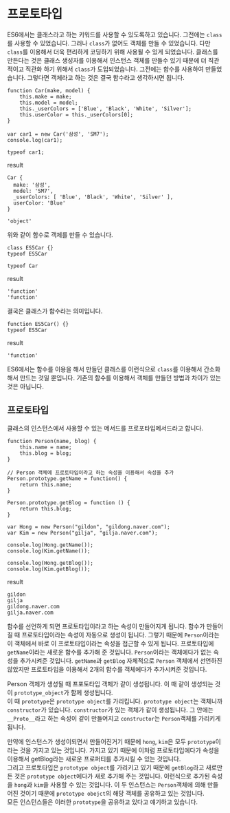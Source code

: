 # 프로토타입

ES6에서는 클래스라고 하는 키워드를 사용할 수 있도록하고 있습니다. 그전에는 `class`를 사용할 수 있었습니다. 그러나 `class`가 없어도 객체를 만들 수 있었습니다. 다만 `class`를 이용해서 더욱 편리하게 코딩하기 위해 사용될 수 있게 되었습니다. 클래스를 만든다는 것은 클래스 생성자를 이용해서 인스턴스 객체를 만들수 있기 때문에 더 직관적이고 직관화 하기 위해서 `class`가 도입되었습니다. 그전에는 함수를 사용하여 만들었습니다. 그렇다면 객체라고 하는 것은 결국 함수라고 생각하시면 됩니다. 

```
function Car(make, model) {
    this.make = make;
    this.model = model;
    this._userColors = ['Blue', 'Black', 'White', 'Silver'];
    this.userColor = this._userColors[0];
}

var car1 = new Car('삼성', 'SM7');
console.log(car1);

typeof car1;
```
result
```
Car {
  make: '삼성',
  model: 'SM7',
  _userColors: [ 'Blue', 'Black', 'White', 'Silver' ],
  userColor: 'Blue'
}

'object'
```
위와 같이 함수로 객체를 만들 수 있습니다. 

```
class ES5Car {}
typeof ES5Car

typeof Car
```

result

```
'function'
'function'
```
결국은 클래스가 함수라는 의미입니다.

```
function ES5Car() {}
typeof ES5Car
```
result

```
'function'
```

ES6에서는 함수를 이용을 해서 만들던 클래스를 이런식으로 `class`를 이용해서 간소화해서 만드는 것일 뿐입니다. 기존의 함수를 이용해서 객체를 만들던 방법과 차이가 있는 것은 아닙니다.      

## 프로토타입
클래스의 인스턴스에서 사용할 수 있는 메서드를 프로포타입메서드라고 합니다.

```
function Person(name, blog) {
    this.name = name;
    this.blog = blog;
}

// Person 객체에 프로토타입이라고 하는 속성을 이용해서 속성을 추가
Person.prototype.getName = function() {
    return this.name;
}

Person.prototype.getBlog = function () {
    return this.blog;
}

var Hong = new Person("gildon", "gildong.naver.com");
var Kim = new Person("gilja", "gilja.naver.com");

console.log(Hong.getName());
console.log(Kim.getName());

console.log(Hong.getBlog());
console.log(Kim.getBlog());
```

result

```
gildon
gilja
gildong.naver.com
gilja.naver.com
```
함수를 선언하게 되면 프로토타입이라고 하는 속성이 만들어지게 됩니다. 함수가 만들어질 때 프로토타입이라는 속성이 자동으로 생성이 됩니다. 그렇기 때문에 `Person`이라는 이 객체에서 바로 이 프로토타입이라는 속성을 접근할 수 있게 됩니다. 프로토타입에 `getName`이라는 새로운 함수를 추가해 준 것입니다. `Person`이라는 객체에다가 없는 속성을 추가시켜준 것입니다. `getName`과 `getBlog`
자체적으로 `Person` 객체에서 선언하진 않았지만 프로토타입을 이용해서 2개의 함수를 객체에다가 추가시켜준 것입니다.       

Person 객체가 생성될 때 프포토타입 객체가 같이 생성됩니다. 이 때 같이 생성되는 것이 `prototype_object`가 함께 생성됩니다.   
이 때 `prototype`은 `prototype object`를 가리킵니다. `prototype object`는 객체니까 `constructor`가 있습니다. `constructor`가 있는 객체가 같이 생성됩니다. 그 안에는 `__Proto__`라고 하는 속성이 같이 만들어지고 `constructor`는 `Person`객체를 가리키게 됩니다.   

만약에 인스턴스가 생성이되면서 만들어진거기 때문에 `hong`, `kim`은 모두 `prototype`이라는 것을 가지고 있는 것입니다. 가지고 있기 때문에 이처럼 프로토타입에다가 속성을 이용해서 getBlog라는 새로운 프로퍼티를 추가시킬 수 있는 것입니다.        
그리고 프로토타입은 `prototype object`를 가리키고 있기 때문에 `getBlog`라고 새로만든 것은 `prototype object`에다가 새로 추가해 주는 것입니다. 이런식으로 추가된 속성을 `hong`과 `kim`을 사용할 수 있는 것입니다. 이 두 인스턴스는 `Person`객체에 의해 만들어진 것이기 때문에 `prototype obejct`의 해당 객체를 공유하고 있는 것입니다.       
모든 인스턴스들은 이러한 `prototype`을 공유하고 있다고 얘기하고 있습니다.